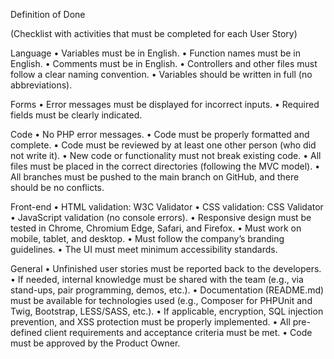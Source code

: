 Definition of Done

(Checklist with activities that must be completed for each User Story)

Language
	•	Variables must be in English.
	•	Function names must be in English.
	•	Comments must be in English.
	•	Controllers and other files must follow a clear naming convention.
	•	Variables should be written in full (no abbreviations).

Forms
	•	Error messages must be displayed for incorrect inputs.
	•	Required fields must be clearly indicated.

Code
	•	No PHP error messages.
	•	Code must be properly formatted and complete.
	•	Code must be reviewed by at least one other person (who did not write it).
	•	New code or functionality must not break existing code.
	•	All files must be placed in the correct directories (following the MVC model).
	•	All branches must be pushed to the main branch on GitHub, and there should be no conflicts.

Front-end
	•	HTML validation: W3C Validator
	•	CSS validation: CSS Validator
	•	JavaScript validation (no console errors).
	•	Responsive design must be tested in Chrome, Chromium Edge, Safari, and Firefox.
	•	Must work on mobile, tablet, and desktop.
	•	Must follow the company’s branding guidelines.
	•	The UI must meet minimum accessibility standards.

General
	•	Unfinished user stories must be reported back to the developers.
	•	If needed, internal knowledge must be shared with the team (e.g., via stand-ups, pair programming, demos, etc.).
	•	Documentation (README.md) must be available for technologies used (e.g., Composer for PHPUnit and Twig, Bootstrap, LESS/SASS, etc.).
	•	If applicable, encryption, SQL injection prevention, and XSS protection must be properly implemented.
	•	All pre-defined client requirements and acceptance criteria must be met.
	•	Code must be approved by the Product Owner.